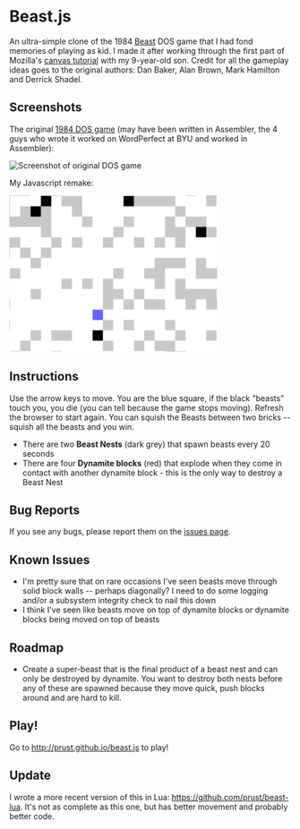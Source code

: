 # Beast.js

An ultra-simple clone of the 1984 [Beast](http://theodor.lauppert.ws/games/beast.htm) DOS game that I had fond memories of playing as kid. I made it after working through the first part of Mozilla's [canvas tutorial](https://developer.mozilla.org/en-US/docs/Web/API/Canvas_API/Tutorial) with my 9-year-old son. Credit for all the gameplay ideas goes to the original authors: Dan Baker, Alan Brown, Mark Hamilton and Derrick Shadel.

## Screenshots

The original [1984 DOS game](http://theodor.lauppert.ws/games/beast.htm) (may have been written in Assembler, the 4 guys who wrote it worked on WordPerfect at BYU and worked in Assembler):

![Screenshot of original DOS game](http://theodor.lauppert.ws/games/s/screen1/ascii/beast.png)

My Javascript remake:

<img src="https://raw.githubusercontent.com/prust/beast.js/master/screenshot.png" width="371" height="279">

## Instructions

Use the arrow keys to move. You are the blue square, if the black "beasts" touch you, you die (you can tell because the game stops moving). Refresh the browser to start again. You can squish the Beasts between two bricks -- squish all the beasts and you win.

* There are two **Beast Nests** (dark grey) that spawn beasts every 20 seconds
* There are four **Dynamite blocks** (red) that explode when they come in contact with another dynamite block - this is the only way to destroy a Beast Nest

## Bug Reports

If you see any bugs, please report them on the [issues page](https://github.com/prust/beast.js/issues).

## Known Issues

* I'm pretty sure that on rare occasions I've seen beasts move through solid block walls -- perhaps diagonally? I need to do some logging and/or a subsystem integrity check to nail this down
* I think I've seen like beasts move on top of dynamite blocks or dynamite blocks being moved on top of beasts

## Roadmap

* Create a super-beast that is the final product of a beast nest and can only be destroyed by dynamite. You want to destroy both nests before any of these are spawned because they move quick, push blocks around and are hard to kill.

## Play!

Go to http://prust.github.io/beast.js to play!

## Update

I wrote a more recent version of this in Lua: https://github.com/prust/beast-lua. It's not as complete as this one, but has better movement and probably better code.
